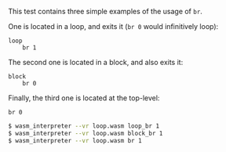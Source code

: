 This test contains three simple examples of the usage of `br`.

One is located in a loop, and exits it (`br 0` would infinitively loop):
```wasm
loop
	br 1
```
The second one is located in a block, and also exits it:
```wasm
block
	br 0
```
Finally, the third one is located at the top-level:
```wasm
br 0
```

```sh
$ wasm_interpreter --vr loop.wasm loop_br 1
$ wasm_interpreter --vr loop.wasm block_br 1
$ wasm_interpreter --vr loop.wasm br 1
```
